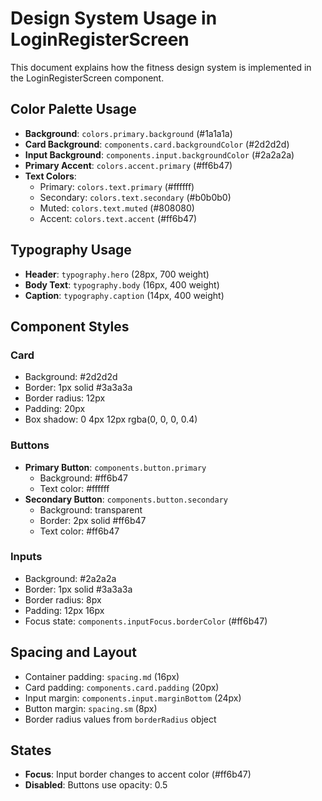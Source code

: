 # Design System Usage in LoginRegisterScreen

This document explains how the fitness design system is implemented in the LoginRegisterScreen component.

## Color Palette Usage

- **Background**: `colors.primary.background` (#1a1a1a)
- **Card Background**: `components.card.backgroundColor` (#2d2d2d)
- **Input Background**: `components.input.backgroundColor` (#2a2a2a)
- **Primary Accent**: `colors.accent.primary` (#ff6b47)
- **Text Colors**: 
  - Primary: `colors.text.primary` (#ffffff)
  - Secondary: `colors.text.secondary` (#b0b0b0)
  - Muted: `colors.text.muted` (#808080)
  - Accent: `colors.text.accent` (#ff6b47)

## Typography Usage

- **Header**: `typography.hero` (28px, 700 weight)
- **Body Text**: `typography.body` (16px, 400 weight)
- **Caption**: `typography.caption` (14px, 400 weight)

## Component Styles

### Card
- Background: #2d2d2d
- Border: 1px solid #3a3a3a
- Border radius: 12px
- Padding: 20px
- Box shadow: 0 4px 12px rgba(0, 0, 0, 0.4)

### Buttons
- **Primary Button**: `components.button.primary`
  - Background: #ff6b47
  - Text color: #ffffff
- **Secondary Button**: `components.button.secondary`
  - Background: transparent
  - Border: 2px solid #ff6b47
  - Text color: #ff6b47

### Inputs
- Background: #2a2a2a
- Border: 1px solid #3a3a3a
- Border radius: 8px
- Padding: 12px 16px
- Focus state: `components.inputFocus.borderColor` (#ff6b47)

## Spacing and Layout

- Container padding: `spacing.md` (16px)
- Card padding: `components.card.padding` (20px)
- Input margin: `components.input.marginBottom` (24px)
- Button margin: `spacing.sm` (8px)
- Border radius values from `borderRadius` object

## States

- **Focus**: Input border changes to accent color (#ff6b47)
- **Disabled**: Buttons use opacity: 0.5
